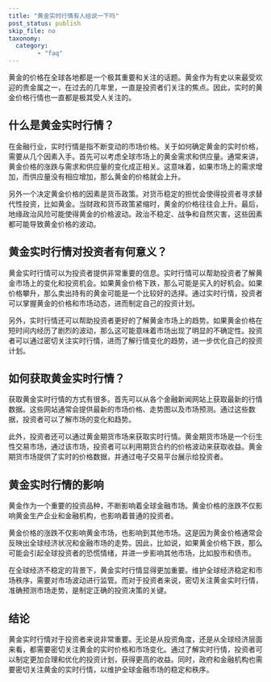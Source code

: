 ```yaml
---
title: "黄金实时行情有人给说一下吗"
post_status: publish
skip_file: no
taxonomy:
  category:
        - "faq"
---
```


黄金的价格在全球各地都是一个极其重要和关注的话题。黄金作为有史以来最受欢迎的贵金属之一，在过去的几年里，一直是投资者们关注的焦点。因此，实时的黄金价格行情也一直都是极其受人关注的。

## 什么是黄金实时行情？

在金融行业，实时行情是指不断变动的市场价格。关于如何确定黄金的实时价格，需要从几个因素入手。首先可以考虑全球市场上的黄金需求和供应量。通常来讲，黄金价格的涨跌与需求和供应量的变化成正相关。这意味着，如果市场上的需求增加，而供应量没有相应增加，那么黄金的价格就会上升。

另外一个决定黄金价格的因素是货币政策。对货币稳定的担忧会使得投资者寻求替代性投资，比如黄金。当财政和货币政策紧缩时，黄金的价格往往会上升。最后，地缘政治风险可能使得黄金的价格波动。政治不稳定、战争和自然灾害，这些因素都可能导致黄金价格的波动。

## 黄金实时行情对投资者有何意义？

黄金实时行情可以为投资者提供非常重要的信息。实时行情可以帮助投资者了解黄金市场上的变化和投资机会。如果黄金价格下跌，那么可能是买入的好机会。如果价格攀升，那么卖出持有的黄金可能是一个比较好的选择。通过实时行情，投资者可以掌握黄金的价格和市场动态，进而制定自己的投资计划。

另外，实时行情还可以帮助投资者更好的了解黄金市场上的趋势。如果黄金价格在短时间内经历了剧烈的波动，那么这可能意味着市场出现了明显的不确定性。投资者可以通过密切关注实时行情，进而了解行情变化的趋势，进一步优化自己的投资计划。

## 如何获取黄金实时行情？

获取黄金实时行情的方式有很多。首先可以从各个金融新闻网站上获取最新的行情数据。这些网站通常会提供最新的市场价格、走势图以及市场预测。通过这些数据，投资者可以了解市场的变化和趋势。

此外，投资者还可以通过黄金期货市场来获取实时行情。黄金期货市场是一个衍生性交易市场，通过该市场，投资者可以利用期货合约的价格波动来获取收益。黄金期货市场提供了实时的价格数据，并通过电子交易平台展示给投资者。

## 黄金实时行情的影响

黄金作为一个重要的投资品种，不断影响着全球金融市场。黄金价格的涨跌不仅影响黄金生产企业和金融机构，也影响着普通的投资者。

黄金价格的涨跌不仅影响黄金市场，也影响到其他市场。这是因为黄金价格通常会反映出全球经济状况和金融市场的走势。因此，比如说，如果黄金价格下跌，那么可能会引起全球投资者的恐慌情绪，并进一步影响其他市场，比如股市和债市。

在全球经济不稳定的背景下，黄金实时行情显得更加重要。维护全球经济稳定和市场秩序，需要对市场波动进行监管。而对于投资者来说，密切关注黄金实时行情，准确预测市场走势，是制定正确的投资决策的关键。

## 结论

黄金实时行情对于投资者来说非常重要。无论是从投资角度，还是从全球经济层面来看，都需要密切关注黄金的实时价格和市场变化。通过了解实时行情，投资者可以制定更加合理和优化的投资计划，获得更高的收益。同时，政府和金融机构也需要密切关注黄金的实时行情，以维护全球金融市场的稳定和秩序。
